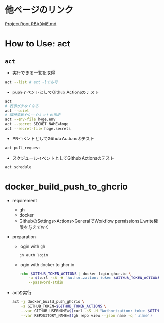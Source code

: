 # 他ページのリンク

[Project Root README.md](../README.md)

# How to Use: act

## `act`

- 実行できる一覧を取得

```bash
act --list # act -lでも可
```

- pushイベントとしてGithub Actionsのテスト

```bash
act
# 表示が少なくなる
act --quiet
# 環境変数やシークレットの指定
act --env-file hoge.env
act --secret SECRET_NAME=hoge
act --secret-file hoge.secrets
```

- PRイベントとしてGithub Actionsのテスト

```bash
act pull_request
```

- スケジュールイベントとしてGithub Actionsのテスト

```bash
act schedule
```

# docker_build_push_to_ghcrio

- requirement
  - gh
  - docker
  - GithubのSettings>Actions>GeneralでWorkflow permissionsにwrite権限を与えておく

- preparation
  - login with gh
    ```bash
    gh auth login
    ```
  - login with docker to ghcr.io
    ```bash
    echo $GITHUB_TOKEN_ACTIONS | docker login ghcr.io \
        -u $(curl -sS -H "Authorization: token $GITHUB_TOKEN_ACTIONS" https://api.github.com/user | jq -r .login) \
        --password-stdin
    ```
- actの実行
    ```bash
    act -j docker_build_push_ghcrio \
        -s GITHUB_TOKEN=$GITHUB_TOKEN_ACTIONS \
        --var GITHUB_USERNAME=$(curl -sS -H "Authorization: token $GITHUB_TOKEN_ACTIONS" https://api.github.com/user | jq -r .login) \
        --var REPOSITORY_NAME=$(gh repo view --json name -q '.name')
    ```
